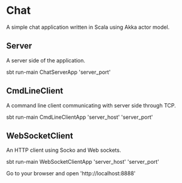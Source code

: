 Chat
====

A simple chat application written in Scala using Akka actor model.

Server
------

A server side of the application.

sbt run-main ChatServerApp 'server_port'

CmdLineClient
-------------

A command line client communicating with server side through TCP.

sbt run-main CmdLineClientApp 'server_host' 'server_port'

WebSocketClient
---------------

An HTTP client using Socko and Web sockets.

sbt run-main WebSocketClientApp 'server_host' 'server_port'

Go to your browser and open 'http://localhost:8888'